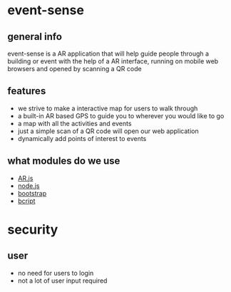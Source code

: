 # event-sense

## general info

event-sense is a AR application that will help guide people through a building or event with the help of a AR interface, running on mobile web browsers and opened by scanning a QR code

## features

* we strive to make a interactive map for users to walk through
* a built-in AR based GPS to guide you to wherever you would like to go
* a map with all the activities and events
* just a simple scan of a QR code will open our web application
* dynamically add points of interest to events

## what modules do we use

* [AR.js](https://github.com/AR-js-org/AR.js)
* [node.js](https://nodejs.org/en/)
* [bootstrap](https://getbootstrap.com/)
* [bcript](https://www.npmjs.com/package/bcrypt)

# security

## user
* no need for users to login
* not a lot of user input required

